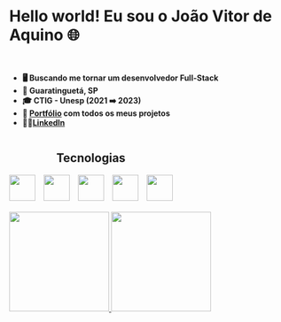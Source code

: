 <h1>Hello world! Eu sou o João Vitor de Aquino 🌐</h1><br>

- **🖥️ Buscando me tornar um desenvolvedor Full-Stack** 
- **📍 Guaratinguetá, SP** 
- **🎓 CTIG - Unesp (2021 ➡️ 2023)**
- **📂 [Portfólio](https://github.com/jv-aquino/portfolio) com todos os meus projetos**
- **👨‍💻[LinkedIn](https://www.linkedin.com/in/jv-aquino/)**

<div style="display: inline-block" align="center">
  <h2>Tecnologias</h2>
  <img height="47" src="https://cdn.jsdelivr.net/gh/devicons/devicon/icons/html5/html5-original.svg" /> &ensp;
  <img height="47" src="https://cdn.jsdelivr.net/gh/devicons/devicon/icons/css3/css3-original.svg" /> &ensp;
  <img height="47" src="https://cdn.jsdelivr.net/gh/devicons/devicon/icons/bootstrap/bootstrap-plain.svg" /> &ensp;
  <img height="47" src="https://cdn.jsdelivr.net/gh/devicons/devicon/icons/javascript/javascript-original.svg" /> &ensp;
  <img height="47" src="https://cdn.jsdelivr.net/gh/devicons/devicon/icons/nodejs/nodejs-original-wordmark.svg" />
</div>
<br><br>
<div>
  <a href="https://github.com/jv-aquino">
  <img height="180em" src="https://github-readme-stats.vercel.app/api?username=jv-aquino&show_icons=true&theme=tokyonight&count_private=true&include_all_commits=true">
  <img height="180em" src="https://github-readme-stats.vercel.app/api/top-langs/?username=jv-aquino&theme=tokyonight&count_private=true&layout=compact">
</div>
